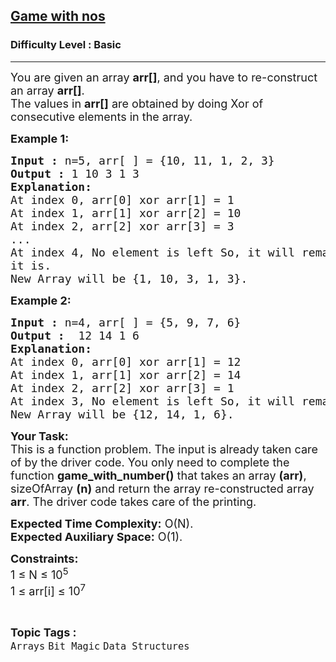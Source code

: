 <h2><a href="https://www.geeksforgeeks.org/problems/game-with-nos3123/1?page=4&difficulty=Basic&sortBy=submissions">Game with nos</a></h2><h3>Difficulty Level : Basic</h3><hr><div class="problems_problem_content__Xm_eO"><p><span style="font-size:18px">You are given an array <strong>arr[]</strong>, and you have to re-construct an&nbsp;array <strong>arr[]</strong>.<br>
The values in <strong>arr[]</strong> are obtained by doing Xor of consecutive elements in the array.</span></p>

<p><span style="font-size:18px"><strong>Example 1:</strong></span></p>

<pre><span style="font-size:18px"><strong>Input :</strong> n=5, arr[ ] = {10, 11, 1, 2, 3}
<strong>Output :</strong> 1 10 3 1 3
<strong>Explanation:</strong>
At index 0, arr[0] xor arr[1] = 1
At index 1, arr[1] xor arr[2] = 10
At index 2, arr[2] xor arr[3] = 3
...
At index 4, No element is left So, it will remain as
it is.
New Array will be {1, 10, 3, 1, 3}.</span></pre>

<p><span style="font-size:18px"><strong>Example 2:</strong></span></p>

<pre><span style="font-size:18px"><strong>Input :</strong> n=4, arr[ ] = {5, 9, 7, 6}
<strong>Output :</strong>  12 14 1 6
<strong>Explanation:</strong>
At index 0, arr[0] xor arr[1] = 12
At index 1, arr[1] xor arr[2] = 14
At index 2, arr[2] xor arr[3] = 1
At index 3, No element is left So, it will remain as it is.
New Array will be {12, 14, 1, 6}.</span></pre>

<p><span style="font-size:18px"><strong>Your Task:</strong><br>
This is a function problem. The input is already taken care of by the driver code. You only need to complete the function <strong>game_with_number()</strong> that takes an array <strong>(arr)</strong>, sizeOfArray <strong>(n)</strong>&nbsp;and return the array re-constructed array <strong>arr</strong>. The driver code takes care of the printing.</span></p>

<p><span style="font-size:18px"><strong>Expected Time Complexity:</strong>&nbsp;O(N).<br>
<strong>Expected Auxiliary Space:</strong>&nbsp;O(1).</span></p>

<p><span style="font-size:18px"><strong>Constraints:</strong><br>
1 ≤ N ≤ 10<sup>5</sup><br>
1 ≤ arr[i] ≤ 10<sup>7</sup></span></p>
</div><br><p><span style=font-size:18px><strong>Topic Tags : </strong><br><code>Arrays</code>&nbsp;<code>Bit Magic</code>&nbsp;<code>Data Structures</code>&nbsp;